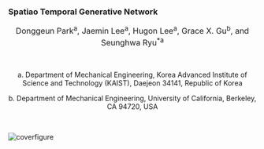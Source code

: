 ### Spatiao Temporal Generative Network
<p align="center" style="font-size:16px;">Donggeun Park<sup>a</sup>, Jaemin Lee<sup>a</sup>, Hugon Lee<sup>a</sup>, Grace X. Gu<sup>b</sup>, and Seunghwa Ryu<sup>*a</sup></p>
<br>
<p align="center" style="font-size:14px;">a. Department of Mechanical Engineering, Korea Advanced Institute of Science and Technology (KAIST), Daejeon 34141, Republic of Korea</p>
<p align="center" style="font-size:14px;">b. Department of Mechanical Engineering, University of California, Berkeley, CA 94720, USA</p>
<br>

![coverfigure](https://github.com/DonggeunPark/DG/assets/131414228/b8b30fe0-185f-45bb-bc21-7933fa3a41fe)

